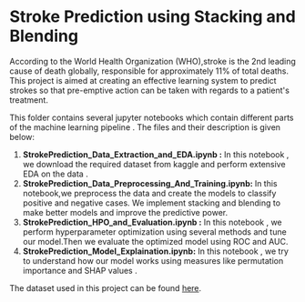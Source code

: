 # Stroke Prediction using Stacking and Blending
According to the World Health Organization (WHO),stroke is the 2nd leading cause of death globally, responsible for approximately 11% of total deaths.
This project is aimed at creating an effective learning system to predict strokes so that pre-emptive action can be taken with regards to a patient's treatment.<br>

This folder contains several jupyter notebooks which contain different parts of the machine learning pipeline . The files and their description is given below:<br>
1. <b>StrokePrediction_Data_Extraction_and_EDA.ipynb :</b> In this notebook , we download the required dataset from kaggle and perform extensive EDA on the data .
2. <b>StrokePrediction_Data_Preprocessing_And_Training.ipynb: </b> In this notebook,we preprocess the data and create the models to classify positive and negative cases. We implement stacking and blending to make better models and improve the predictive power.
3. <b>StrokePrediction_HPO_and_Evaluation.ipynb :</b> In this notebook , we perform hyperparameter optimization using several methods and tune our model.Then we evaluate the optimized model using ROC and AUC.
4. <b>StrokePrediction_Model_Explaination.ipynb:</b> In this notebook , we try to understand how our model works using measures like permutation importance and SHAP values .

The dataset used in this project can be found [here](https://www.kaggle.com/fedesoriano/stroke-prediction-dataset).
